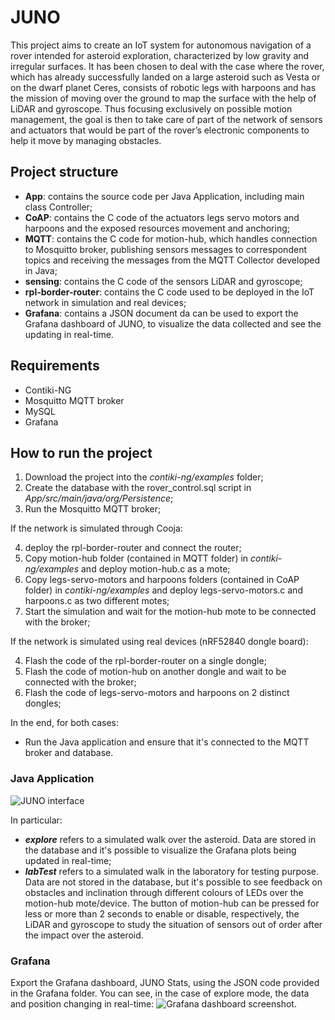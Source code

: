 # JUNO

This project aims to create an IoT system for autonomous navigation of a rover intended for asteroid exploration, characterized by low gravity and irregular surfaces. It has been chosen to deal with the case where the rover, which has already successfully landed on a large asteroid such as Vesta or on the dwarf planet Ceres, consists of robotic legs with harpoons and has the mission of moving over the ground to map the surface with the help of LiDAR and gyroscope. Thus focusing exclusively on possible motion management, the goal is then to take care of part of the network of sensors and actuators that would be part of the rover’s electronic components to help it move by managing obstacles.

## Project structure

 - **App**: contains the source code per Java Application, including main class Controller;
 - **CoAP**: contains the C code of the actuators legs servo motors and harpoons and the exposed resources movement and anchoring;
 - **MQTT**: contains the C code for motion-hub, which handles connection to Mosquitto broker, publishing sensors messages to correspondent topics and receiving the messages from the MQTT Collector developed in Java;
 - **sensing**: contains the C code of the sensors LiDAR and gyroscope;
 - **rpl-border-router**: contains the C code used to be deployed in the IoT network in simulation and real devices;
 - **Grafana**: contains a JSON document da can be used to export the Grafana dashboard of JUNO, to visualize the data collected and see the updating in real-time.

## Requirements

 - Contiki-NG
 - Mosquitto MQTT broker
 - MySQL
 - Grafana

## How to run the project

 1. Download the project into the *contiki-ng/examples* folder;
 2. Create the database with the rover_control.sql script in *App/src/main/java/org/Persistence*;
 3. Run the Mosquitto MQTT broker;
  
If the network is simulated through Cooja:

 4. deploy the rpl-border-router and connect the router;
 5. Copy motion-hub folder (contained in MQTT folder) in *contiki-ng/examples* and deploy motion-hub.c as a mote;
 6. Copy legs-servo-motors and harpoons folders (contained in CoAP folder) in *contiki-ng/examples* and deploy legs-servo-motors.c and harpoons.c as two different motes;
 7. Start the simulation and wait for the motion-hub mote to be connected with the broker;

If the network is simulated using real devices (nRF52840 dongle board):

 4. Flash the code of the rpl-border-router on a single dongle;
 5. Flash the code of motion-hub on another dongle and wait to be connected with the broker;
 6. Flash the code of legs-servo-motors and harpoons on 2 distinct dongles;

In the end, for both cases:

- Run the Java application and ensure that it's connected to the MQTT broker and database.


### Java Application

![JUNO interface](https://i.ibb.co/27yMVHHn/interface.png)

In particular:

- ***explore*** refers to a simulated walk over the asteroid. Data are stored in the database and it's possible to visualize the Grafana plots being updated in real-time;
- ***labTest*** refers to a simulated walk in the laboratory for testing purpose. Data are not stored in the database, but it's possible to see feedback on obstacles and inclination through different colours of LEDs over the motion-hub mote/device. The button of motion-hub can be pressed for less or more than 2 seconds to enable or disable, respectively, the LiDAR and gyroscope to study the situation of sensors out of order after the impact over the asteroid.

### Grafana
Export the Grafana dashboard, JUNO Stats, using the JSON code provided in the Grafana folder. You can see, in the case of explore mode, the data and position changing in real-time:
![Grafana dashboard screenshot.](https://i.ibb.co/tTL1tG6x/Screenshot-2025-02-12-182041.jpg)
